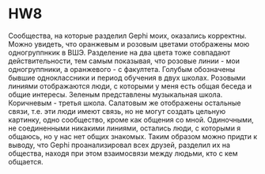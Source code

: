 # HW8
Сообщества, на которые разделил Gephi моих, оказались корректны. Можно увидеть, что оранжевым и розовым цветами отображены мою одногруппнкик в ВШЭ. Разделение на два цвета тоже совпадают действительности, тем самым показывая, что розовые линии - мои одногруппники, а оранжевого - с факултета. Голубым обозначены бывшие одноклассники и период обучения в двух школах. Розовыми линиями отображаются люди, с которыми у меня есть общая беседа и общие интересы. Зеленым представлены музыкальная школа. Коричневым - третья школа. Салатовым же отображены остальные связи, т.е. эти люди имеют связь, но не могут создать цельную картинку, одно сообщество, кроме как общения со мной. Одиночными, не соединенными никакими линиями, остались люди, с которыми я общаюсь, но у нас нет общих знакомых. Таким образом можно придти к выводу, что Gephi проанализировал всех друзей, разделил их на общества, находя при этом взаимосвязи между людьми, кто с кем общается.
